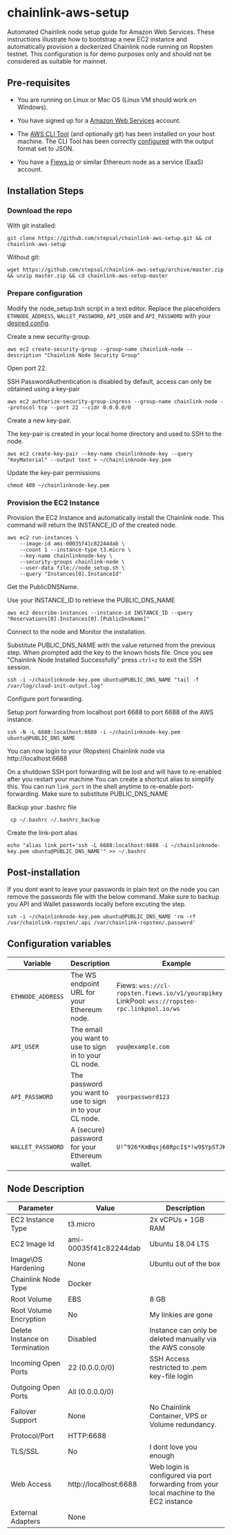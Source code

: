 # chainlink-aws-setup
Automated Chainlink node setup guide for Amazon Web Services.
These instructions illustrate how to bootstrap a new EC2 instance and automatically provision a dockerized Chainlink node running on Ropsten testnet.
This configuration is for demo purposes only and should not be considered as suitable for mainnet.


## Pre-requisites

* You are running on Linux or Mac OS (Linux VM should work on Windows).

* You have signed up for a [Amazon Web Services](https://aws.amazon.com/) account.

* The [AWS CLI Tool](https://docs.aws.amazon.com/cli/latest/userguide/cli-chap-install.html) (and optionally git) has been installed on your host machine. The CLI Tool has been correctly [configured](https://docs.aws.amazon.com/cli/latest/userguide/cli-chap-configure.html#cli-quick-configuration) with the output format set to JSON.


* You have a [Fiews.io](https://fiews.io/) or similar Ethereum node as a service (EaaS) account.

## Installation Steps

### Download the repo

With git installed:

```
git clone https://github.com/stepsal/chainlink-aws-setup.git && cd chainlink-aws-setup
```

Without git:

```
wget https://github.com/stepsal/chainlink-aws-setup/archive/master.zip && unzip master.zip && cd chainlink-aws-setup-master
```

### Prepare configuration

Modify the node_setup.bsh script in a text editor.
Replace the placeholders `ETHNODE_ADDRESS`, `WALLET_PASSWORD`, `API_USER` and `API_PASSWORD` with your [desired config](#configuration-variables).


Create a new security-group.

```
aws ec2 create-security-group --group-name chainlink-node --description "Chainlink Node Security Group"
```


Open port 22.

SSH PasswordAuthentication is disabled by default, access can only be obtained using a key-pair

```
aws ec2 authorize-security-group-ingress --group-name chainlink-node --protocol tcp --port 22 --cidr 0.0.0.0/0
```


Create a new key-pair.

The key-pair is created in your local home directory and used to SSH to the node.

```
aws ec2 create-key-pair --key-name chainlinknode-key --query "KeyMaterial" --output text > ~/chainlinknode-key.pem
```


Update the key-pair permissions
```
chmod 400 ~/chainlinknode-key.pem
```


### Provision the EC2 Instance 

Provision the EC2 Instance and automatically install the Chainlink node.
This command will return the INSTANCE_ID of the created node.

```
aws ec2 run-instances \
    --image-id ami-00035f41c82244dab \
    --count 1 --instance-type t3.micro \
    --key-name chainlinknode-key \
    --security-groups chainlink-node \
    --user-data file://node_setup.sh \
    --query "Instances[0].InstanceId"
```


Get the PublicDNSName.

Use your INSTANCE_ID to retrieve the PUBLIC_DNS_NAME

```
aws ec2 describe-instances --instance-id INSTANCE_ID --query "Reservations[0].Instances[0].[PublicDnsName]"
```


Connect to the node and Monitor the installation.

Substitute PUBLIC_DNS_NAME with the value returned from the previous step.
When prompted add the key to the known hosts file.
Once you see "Chainlink Node Installed Successfully" press ```ctrl+z``` to exit the SSH session.

```
ssh -i ~/chainlinknode-key.pem ubuntu@PUBLIC_DNS_NAME "tail -f /var/log/cloud-init-output.log"
```


Configure port forwarding.

Setup port forwarding from localhost port 6688 to port 6688 of the AWS instance.

```
ssh -N -L 6688:localhost:6688 -i ~/chainlinknode-key.pem ubuntu@PUBLIC_DNS_NAME
```
You can now login to your (Ropsten) Chainlink node via http://localhost:6688

On a shutdown SSH port forwarding will be lost and will have to re-enabled after you restart your machine
You can create a shortcut alias to simplify this. You can run ``link_port`` in the shell anytime to re-enable port-forwarding. Make sure to substitute PUBLIC_DNS_NAME
 

Backup your .bashrc file
```
 cp ~/.bashrc ~/.bashrc_backup
```
Create the link-port alias
```
echo "alias link_port='ssh -L 6688:localhost:6688 -i ~/chainlinknode-key.pem ubuntu@PUBLIC_DNS_NAME'" >> ~/.bashrc
```

## Post-installation

If you dont want to leave your passwords in plain text on the node you can remove the passwords file with the below command. 
Make sure to backup you API and Wallet passwords locally before excuting the step.

```
ssh -i ~/chainlinknode-key.pem ubuntu@PUBLIC_DNS_NAME 'rm -rf /var/chainlink-ropsten/.api /var/chainlink-ropsten/.password'
```

## Configuration variables

Variable | Description | Example
-------- | ----------- | -------
`ETHNODE_ADDRESS` | The WS endpoint URL for your Ethereum node. | Fiews: `wss://cl-ropsten.fiews.io/v1/yourapikey` LinkPool: `wss://ropsten-rpc.linkpool.io/ws`
`API_USER` | The email you want to use to sign in to your CL node. | `you@example.com`
`API_PASSWORD` | The password you want to use to sign in to your CL node. | `yourpassword123`
`WALLET_PASSWORD` | A (secure) password for your Ethereum wallet. | `U!^926*KmBqsj68RpcI$*!w9$YpSTJK!#T`


## Node Description

Parameter | Value | Description
--------- | ----- | ------------
EC2 Instance Type | t3.micro | 2x vCPUs + 1GB RAM
EC2 Image Id | ami-00035f41c82244dab| Ubuntu 18.04 LTS
Image\OS Hardening | None | Ubuntu out of the box
Chainlink Node Type | Docker | 
Root Volume | EBS | 8 GB
Root Volume Encryption | No | My linkies are gone
Delete Instance on Termination | Disabled | Instance can only be deleted manually via the AWS console
Incoming Open Ports | 22 (0.0.0.0/0) | SSH Access restricted to .pem key-file login
Outgoing Open Ports | All (0.0.0.0/0) |
Failover Support | None |  No Chainlink Container, VPS or Volume redundancy.
Protocol/Port | HTTP:6688 | 
TLS/SSL | No | I dont love you enough
Web Access | http://localhost:6688 | Web login is configured via port forwarding from your local machine to the EC2 instance
External Adapters | None | 





